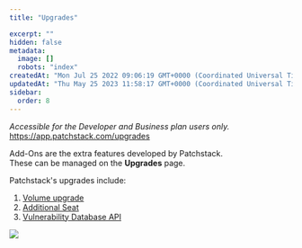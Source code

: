 ```yaml
---
title: "Upgrades"

excerpt: ""
hidden: false
metadata: 
  image: []
  robots: "index"
createdAt: "Mon Jul 25 2022 09:06:19 GMT+0000 (Coordinated Universal Time)"
updatedAt: "Thu May 25 2023 11:58:17 GMT+0000 (Coordinated Universal Time)"
sidebar:
  order: 8
---
```

_Accessible for the Developer and Business plan users only._  
<https://app.patchstack.com/upgrades>

Add-Ons are the extra features developed by Patchstack.  
These can be managed on the **Upgrades** page.

Patchstack's upgrades include:



1. [Volume upgrade](/patchstack-app/upgrades/volume-upgrade/)
2. [Additional Seat](/patchstack-app/upgrades/additional-seat/)
3. [Vulnerability Database API](/patchstack-app/upgrades/vulnerability-database-api/)


![](@images/fe10500-small-Patchstack_Add-ons.png)
